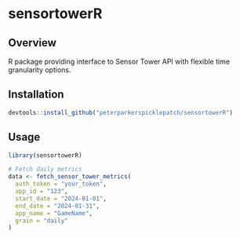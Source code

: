 # sensortowerR

## Overview
R package providing interface to Sensor Tower API with flexible time granularity options.

## Installation
```r
devtools::install_github("peterparkerspicklepatch/sensortowerR")
```

## Usage
```r
library(sensortowerR)

# Fetch daily metrics
data <- fetch_sensor_tower_metrics(
  auth_token = "your_token",
  app_id = "123",
  start_date = "2024-01-01",
  end_date = "2024-01-31",
  app_name = "GameName",
  grain = "daily"
)
```
